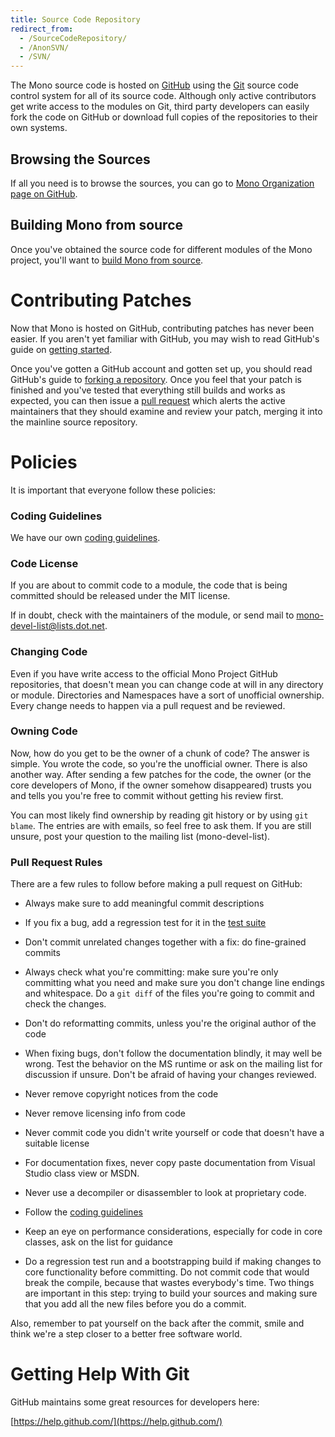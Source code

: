 ```yaml
---
title: Source Code Repository
redirect_from:
  - /SourceCodeRepository/
  - /AnonSVN/
  - /SVN/
---
```


The Mono source code is hosted on [GitHub](https://github.com) using the [Git](https://git-scm.com/) source code control system for all of its source code. Although only active contributors get write access to the modules on Git, third party developers can easily fork the code on GitHub or download full copies of the repositories to their own systems.

Browsing the Sources
--------------------

If all you need is to browse the sources, you can go to [Mono Organization page on GitHub](https://github.com/mono).

Building Mono from source
-------------------------

Once you've obtained the source code for different modules of the Mono project, you'll want to [build Mono from source](/docs/compiling-mono/).

Contributing Patches
====================

Now that Mono is hosted on GitHub, contributing patches has never been easier. If you aren't yet familiar with GitHub, you may wish to read GitHub's guide on [getting started](https://help.github.com/articles/set-up-git/).

Once you've gotten a GitHub account and gotten set up, you should read GitHub's guide to [forking a repository](https://help.github.com/articles/fork-a-repo/). Once you feel that your patch is finished and you've tested that everything still builds and works as expected, you can then issue a [pull request](https://help.github.com/articles/using-pull-requests/) which alerts the active maintainers that they should examine and review your patch, merging it into the mainline source repository.

Policies
========

It is important that everyone follow these policies:

### Coding Guidelines

We have our own [coding guidelines](/community/contributing/coding-guidelines/).

### Code License

If you are about to commit code to a module, the code that is being committed should be released under the MIT license.

If in doubt, check with the maintainers of the module, or send mail to mono-devel-list@lists.dot.net.

### Changing Code

Even if you have write access to the official Mono Project GitHub repositories, that doesn't mean you can change code at will in any directory or module. Directories and Namespaces have a sort of unofficial ownership. Every change needs to happen via a pull request and be reviewed.

### Owning Code

Now, how do you get to be the owner of a chunk of code? The answer is simple. You wrote the code, so you're the unofficial owner. There is also another way. After sending a few patches for the code, the owner (or the core developers of Mono, if the owner somehow disappeared) trusts you and tells you you're free to commit without getting his review first.

You can most likely find ownership by reading git history or by using `git blame`. The entries are with emails, so feel free to ask them. If you are still unsure, post your question to the mailing list (mono-devel-list).

### Pull Request Rules

There are a few rules to follow before making a pull request on GitHub:

-   Always make sure to add meaningful commit descriptions

-   If you fix a bug, add a regression test for it in the [test suite](/community/contributing/test-suite/)

-   Don't commit unrelated changes together with a fix: do fine-grained commits

-   Always check what you're committing: make sure you're only committing what you need and make sure you don't change line endings and whitespace. Do a `git diff` of the files you're going to commit and check the changes.

-   Don't do reformatting commits, unless you're the original author of the code

-   When fixing bugs, don't follow the documentation blindly, it may well be wrong. Test the behavior on the MS runtime or ask on the mailing list for discussion if unsure. Don't be afraid of having your changes reviewed.

-   Never remove copyright notices from the code

-   Never remove licensing info from code

-   Never commit code you didn't write yourself or code that doesn't have a suitable license

-   For documentation fixes, never copy paste documentation from Visual Studio class view or MSDN.

-   Never use a decompiler or disassembler to look at proprietary code.

-   Follow the [coding guidelines](/community/contributing/coding-guidelines/)

-   Keep an eye on performance considerations, especially for code in core classes, ask on the list for guidance

-   Do a regression test run and a bootstrapping build if making changes to core functionality before committing. Do not commit code that would break the compile, because that wastes everybody's time. Two things are important in this step: trying to build your sources and making sure that you add all the new files before you do a commit.

Also, remember to pat yourself on the back after the commit, smile and think we're a step closer to a better free software world.

Getting Help With Git
=====================

GitHub maintains some great resources for developers here:

[https://help.github.com/](https://help.github.com/)
